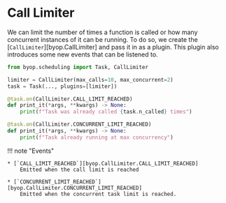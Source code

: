 # Call Limiter
We can limit the number of times a function is called or how many concurrent
instances of it can be running. To do so, we create the [`CallLimiter`][byop.CallLimiter]
and pass it in as a plugin. This plugin also introduces some new events that can be listened to.

```python
from byop.scheduling import Task, CallLimiter

limiter = CallLimiter(max_calls=10, max_concurrent=2)
task = Task(..., plugins=[limiter])

@task.on(CallLimiter.CALL_LIMIT_REACHED)
def print_it(*args, **kwargs) -> None:
    print(f"Task was already called {task.n_called} times")

@task.on(CallLimiter.CONCURRENT_LIMIT_REACHED)
def print_it(*args, **kwargs) -> None:
    print(f"Task already running at max concurrency")
```

!!! note "Events"

    * [`CALL_LIMIT_REACHED`][byop.CallLimiter.CALL_LIMIT_REACHED]
        Emitted when the call limit is reached

    * [`CONCURRENT_LIMIT_REACHED`][byop.CallLimiter.CONCURRENT_LIMIT_REACHED]
        Emitted when the concurrent task limit is reached.
